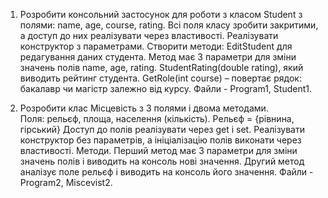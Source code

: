 1. Розробити консольний застосунок для роботи з класом  Student  з полями: name, age, course, rating.
Всі поля класу зробити закритими, а доступ до них реалізувати через властивості. Реалізувати конструктор з параметрами. 
Створити методи:
EditStudent для редагування даних студента.  Метод має 3 параметри для зміни значень полів name, age, rating.
StudentRating(double rating), який виводить рейтинг студента.
GetRole(int course) – повертає рядок: бакалавр чи магістр залежно від курсу.
Файли - Program1, Student1.


3. Розробити клас Місцевість з 3 полями і двома методами.  
Поля: рельєф, площа, населення (кількість).
Рельєф = {рівнина, гірський}
Доступ  до полів реалізувати через get i set. Реалізувати конструктор без параметрів, а ініціалізацію полів виконати через властивості.
Методи.
Перший метод  має 3 параметри для зміни значень полів і виводить на консоль нові значення.
Другий метод  аналізує поле рельєф і виводить на консоль його значення.
Файли - Program2, Miscevist2.
